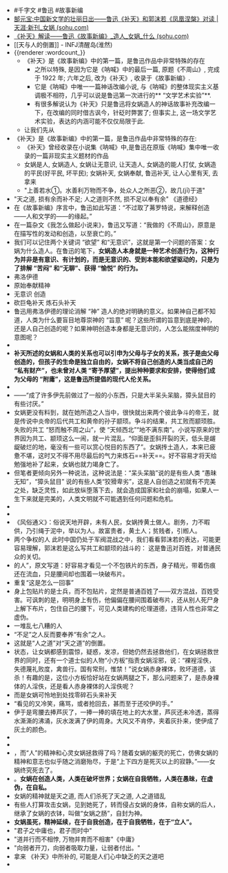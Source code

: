 - #千字文 #鲁迅 #故事新编
- [郜元宝:中国新文学的壮丽日出——鲁迅《补天》和郭沫若《凤凰涅槃》对读 | 天涯·新刊_女娲 (sohu.com)](https://www.sohu.com/a/312645833_595443)
- [《补天》解读——鲁迅《故事新编》_造人_女娲_什么 (sohu.com)](https://www.sohu.com/a/715800717_121124388)
- [[天与人的倒置]] - INFJ清醒岛(淮然)
- {{renderer :wordcount_}}
	- 《补天》是《故事新编》中的第一篇，是鲁迅作品中非常特殊的存在
		- 之所以特殊, 是因为它是《呐喊》中的最后一篇, 原题《不周山》, 完成于 1922 年; 六年之后, 改为《补天》, 收录于《故事新编》.
		- 它是《呐喊》中唯一一篇神话改编小说, 与《呐喊》的整体现实主义基调极不相符，几乎可以说是鲁迅第一次进行的** “文学艺术实验”**.
		- 有很多解说认为《补天》只是鲁迅将女娲造人的神话故事补充改编一下，在改编的同时借古讽今，针砭时弊罢了; 但事实上, 这一场文学艺术实验，表达的内涵可能不仅仅局限于此.
	- 让我们先从
- 《补天》是《故事新编》中的第一篇，是鲁迅作品中非常特殊的存在:
	- 《补天》曾经收录在小说集《呐喊》中,是鲁迅在原版《呐喊》集中唯一收录的一篇非现实主义题材的作品
	- 女娲是人, 女娲造人, 女娲让无意识, 让天造人, 女娲造的能人打仗, 女娲造的平民(好平民, 坏平民); 女娲补天, 女娲奉献, 鲁迅补天, 让人心里有天, 去拿来
	- "上善若水①。水善利万物而不争，处众人之所恶②，故几(jī)于道"
- "天之道, 损有余而补不足; 人之道则不然, 损不足以奉有余" 《道德经》
- 在《故事新编》序言中，鲁迅如此写道：“不过取了茀罗特说，来解释创造——人和文学的——的缘起。”
- 在一篇杂文《我怎么做起小说来》，鲁迅又写道：“我做的《不周山》，原意是在描写性的发动和创造，以至衰亡的。”
- 我们可以记住两个关键词 “欲望” 和“无意识”，这就是第一个问题的答案：女娲为什么造人。在鲁迅的笔下，**女娲造人本身就是一种艺术创造行为，这种行为并非是有意识、有计划的，而是无意识的、受到本能和欲望驱动的，只是为了排解 “苦闷” 和“无聊”、获得 “愉悦” 的行为。**
- 弗洛伊德
- 原始奉献精神
- 无意识 创造
- 砍巨龟补天 炼石头补天
- 鲁迅用弗洛伊德的理论消解 “神” 造人的绝对明确的意义。如果神自己都不知道，人类为什么要盲目地尊崇神的 “旨意” 呢？这些所谓的旨意到底是神的，还是人自己创造的呢？如果神明创造本身都是无意识的，人怎么能揣度神明的意图呢？
-
- **补天所述的女娲和人类的关系也可以引申为父母与子女的关系，孩子是由父母创造的，但孩子的生命是独立自由的，女娲不将自己创造的人类当成自己的 “私有财产”，也未曾对人类 “寄予厚望”，提出种种要求和安排，使得他们成为父母的 “附庸”，这是鲁迅所提倡的现代人伦关系。**
-
- ——“成了许多伊先前做过了一般的小东西，只是大半呆头呆脑，獐头鼠目的有些讨厌。”
- 女娲更没有料到，就在她所造之人当中，很快就出来两个彼此争斗的帝王，就是传说中炎帝的后代共工和黄帝的孙子颛顼。争斗的结果，共工败而颛顼胜。失败的共工 “怒而触不周之山”，使 “天倾西北”“地不满东南”。小说写原来的世界因为共工、颛顼这么一闹，就一片混乱，“仰面是歪斜开裂的天，低头是龌龊破烂的地，毫没有一些可以赏心悦目的东西了”。女娲抟土造人，本来已疲惫不堪，这时又不得不用尽最后的气力来炼石==补天==。好不容易才将天给勉强地补了起来，女娲也就力竭身亡了。
- 但笔者更倾向另外一种说法，这种说法是：“呆头呆脑”说的是有些人类 “愚昧无知”，“獐头鼠目” 说的有些人类“狡猾卑劣”，这是人自创造之初就有不完美之处，缺乏灵性，如此放纵堕落下去，就会造成国家和社会的崩塌，如果人一生下来就是完美的，人类文明就不可能遇到任何问题和危机。
-
-
- 《风俗通义》：俗说天地开辟，未有人民，女娲抟黄土做人。剧务，力不暇供，乃引绳于泥中，举以为人。故富贵者，黄土人；贫贱者，引縆人。
- 两个争权的人 此时中国仍处于军阀混战之中，我们看看郭沫若的表达，可能更容易理解，郭沫若是这么写共工和颛顼的战斗的：  这是鲁迅对百姓，对普通民众的关切。
- 的人”，原文写道：好容易才看见一个不包铁片的东西，身子精光，带着伤痕还在流血，只是腰间却也围着一块破布片。
- 重复“这是怎么一回事”
- 身上包贴片的是士兵，而不包贴片，定然是普通百姓了——双方混战，百姓受害。可讽刺的是，明明身上有伤，他偏偏在腰间围着破布片，还从别人死尸身上解下布片，包住自己的腰下，可见人类建构的伦理道德，违背人性也非常之虚伪。
- 一堆乱七八糟的人
- “不足”之人反而要奉养“有余”之人。
- 这就是“人之道”对“天之道”的倒置。
- 状态，让女娲都感到震惊，疑惑，发凉，但她仍然去拯救他们，在女娲拯救世界的同时，还有一个道士似的人物“小方板”指责女娲淫邪，说：“裸裎淫佚，失德蔑礼败度，禽兽行。国有常刑，惟禁！”说女娲赤身裸体，败坏道德，该杀！有趣的是，这位小方板恰好站在女娲两腿之下，那么问题来了，是赤身裸体的人淫佚，还是看人赤身裸体的人淫佚呢？
- 而是女娲可怜地到处找零碎石头来补天
- “看见的又冷笑，痛骂，或者抢回去，甚而至于还咬伊的手。”
- 伊于是弯腰去捧芦灰了，一捧一捧的填在地上的大水里，芦灰还未冷透，蒸得水澌澌的沸涌，灰水泼满了伊的周身。大风又不肯停，夹着灰扑来，使伊成了灰土的颜色。
-
-
- ，而“人”的精神和心灵女娲拯救得了吗？随着女娲的躯壳的死亡，仿佛女娲的精神和意志也似乎随之消磨殆尽，于是“上下四方是死灭以上的寂静。”——女娲终究死去了。
- 。**女娲在创造人类，人类在破坏世界；女娲在自我牺牲，人类在愚昧，在虚伪，在自私。**
- 女娲的精神就是天之道, 而人们杀死了天之道, 人之道错乱
- 有些人打算攻击女娲，见到她死了，转而侵占女娲的身体，自称女娲的后人，继承了女娲的衣钵，叫做“女娲之肠”，自封为神。
- **女娲虽死，精神延续，在于自我创造，在于自我牺牲，在于“立人”。**
- "君子之中庸也，君子而时中"
- "道并行而不相悖, 万物并育而不相害"《中庸》
- "向弱者开刀，向弱者吸取力量，让弱者付出。"
- 拿来 《补天》中所补的, 可能是人们心中缺乏的天之道吧
-